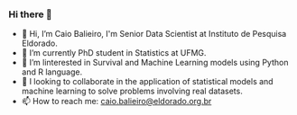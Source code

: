 ### Hi there 👋


- 👋 Hi, I’m Caio Balieiro, I'm Senior Data Scientist at Instituto de Pesquisa Eldorado.
- 🌱 I’m currently PhD student in Statistics at UFMG.
- 👯 I’m linterested in Survival and Machine Learning models using Python and R language.
- 🤔 I looking to collaborate in the application of statistical models and machine learning to solve problems involving real datasets.
- 📫 How to reach me: caio.balieiro@eldorado.org.br

<!--
**CGBalieiro/CGBalieiro** is a ✨ _special_ ✨ repository because its `README.md` (this file) appears on your GitHub profile.

Here are some ideas to get you started:
